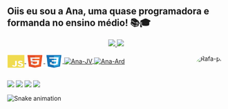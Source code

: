 ## Oiis eu sou a Ana, uma quase programadora e formanda no ensino médio! 📚🎓
<div align="center">
  <a href="https://github.com/ol-anaa">
  <img height="170em" src="https://github-readme-stats.vercel.app/api?username=ol-anaa&show_icons=true&theme=jolly&include_all_commits=true&count_private=true"/>
  <img height="170em" src="https://github-readme-stats.vercel.app/api/top-langs/?username=ol-anaa&layout=compact&langs_count=7&theme=jolly"/>
</div>

<div style="display: inline_block"><br>
  <img align="center" alt="Ana-Js" height="30" width="40" src="https://raw.githubusercontent.com/devicons/devicon/master/icons/javascript/javascript-plain.svg">
  <img align="center" alt="Ana-HTML" height="30" width="40" src="https://raw.githubusercontent.com/devicons/devicon/master/icons/html5/html5-original.svg">
  <img align="center" alt="Ana-CSS" height="30" width="40" src="https://raw.githubusercontent.com/devicons/devicon/master/icons/css3/css3-original.svg">
  <img align="center" alt="Ana-JV" height="30" width="40" src="https://cdn.jsdelivr.net/gh/devicons/devicon/icons/java/java-original.svg">
  <img align="center" alt="Ana-Ard" height="30" width="40" src="https://cdn.jsdelivr.net/gh/devicons/devicon/icons/arduino/arduino-original.svg">
  <img align="right" alt="Rafa-pic" height="150" style="border-radius:50px;" src="https://media.discordapp.net/attachments/994658418294009858/994719741740593203/rounded-in-photoretrica.png?width=385&height=385">
</div>

  ##
 
<div> 
  <a href="https://instagram.com/ol.anaa" target="_blank"><img src="https://img.shields.io/badge/-Instagram-%23E4405F?style=for-the-badge&logo=instagram&logoColor=white" target="_blank"></a>
 <a href="https://open.spotify.com/user/q935avyl4rucvwq0oab9o47dz?si=MuFqAUSQSziZOSrsNDlVHg&utm_source=copy-link" target="_blank"><img src="https://img.shields.io/badge/Spotify-1ED760?&style=for-the-badge&logo=spotify&logoColor=white"></a> 
  <a href = "mailto:oliveiraanabeatrizde510@gmail.com"><img src="https://img.shields.io/badge/-Gmail-%23333?style=for-the-badge&logo=gmail&logoColor=white" target="_blank"></a>
  <a href="https://www.linkedin.com/in/anaoliveira1603" target="_blank"><img src="https://img.shields.io/badge/-LinkedIn-%230077B5?style=for-the-badge&logo=linkedin&logoColor=white" target="_blank"></a> 
 
  ![Snake animation](https://github.com/ol-anaa/ol-anaa/blob/output/github-contribution-grid-snake.svg)
</div>
